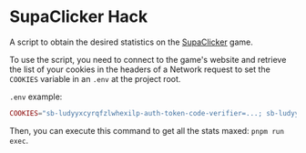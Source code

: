 # SupaClicker Hack
A script to obtain the desired statistics on the [SupaClicker](https://github.com/Steellgold/supa-clicker) game.

To use the script, you need to connect to the game's website and retrieve the list of your cookies in the headers of a Network request to set the `COOKIES` variable in an `.env` at the project root.

`.env` example:
```php
COOKIES="sb-ludyyxcyrqfzlwhexilp-auth-token-code-verifier=...; sb-ludyyxcyrqfzlwhexilp-auth-token=..."
```

Then, you can execute this command to get all the stats maxed: `pnpm run exec`.